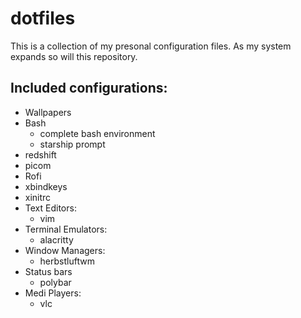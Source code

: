 # dotfiles
This is a collection of my presonal configuration files. As my system expands so will this repository.

## Included configurations:
- Wallpapers
- Bash
    - complete bash environment
    - starship prompt
- redshift
- picom
- Rofi
- xbindkeys
- xinitrc
- Text Editors:
    - vim
- Terminal Emulators:
    - alacritty
- Window Managers:
    - herbstluftwm
- Status bars
    - polybar
- Medi Players:
    - vlc


